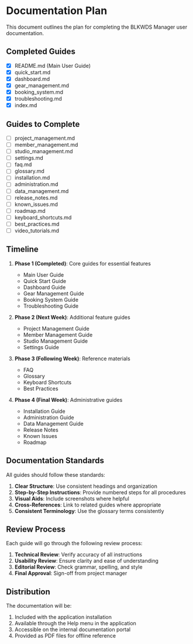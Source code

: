 # Documentation Plan

This document outlines the plan for completing the BLKWDS Manager user documentation.

## Completed Guides

- [x] README.md (Main User Guide)
- [x] quick_start.md
- [x] dashboard.md
- [x] gear_management.md
- [x] booking_system.md
- [x] troubleshooting.md
- [x] index.md

## Guides to Complete

- [ ] project_management.md
- [ ] member_management.md
- [ ] studio_management.md
- [ ] settings.md
- [ ] faq.md
- [ ] glossary.md
- [ ] installation.md
- [ ] administration.md
- [ ] data_management.md
- [ ] release_notes.md
- [ ] known_issues.md
- [ ] roadmap.md
- [ ] keyboard_shortcuts.md
- [ ] best_practices.md
- [ ] video_tutorials.md

## Timeline

1. **Phase 1 (Completed)**: Core guides for essential features
   - Main User Guide
   - Quick Start Guide
   - Dashboard Guide
   - Gear Management Guide
   - Booking System Guide
   - Troubleshooting Guide

2. **Phase 2 (Next Week)**: Additional feature guides
   - Project Management Guide
   - Member Management Guide
   - Studio Management Guide
   - Settings Guide

3. **Phase 3 (Following Week)**: Reference materials
   - FAQ
   - Glossary
   - Keyboard Shortcuts
   - Best Practices

4. **Phase 4 (Final Week)**: Administrative guides
   - Installation Guide
   - Administration Guide
   - Data Management Guide
   - Release Notes
   - Known Issues
   - Roadmap

## Documentation Standards

All guides should follow these standards:

1. **Clear Structure**: Use consistent headings and organization
2. **Step-by-Step Instructions**: Provide numbered steps for all procedures
3. **Visual Aids**: Include screenshots where helpful
4. **Cross-References**: Link to related guides where appropriate
5. **Consistent Terminology**: Use the glossary terms consistently

## Review Process

Each guide will go through the following review process:

1. **Technical Review**: Verify accuracy of all instructions
2. **Usability Review**: Ensure clarity and ease of understanding
3. **Editorial Review**: Check grammar, spelling, and style
4. **Final Approval**: Sign-off from project manager

## Distribution

The documentation will be:

1. Included with the application installation
2. Available through the Help menu in the application
3. Accessible on the internal documentation portal
4. Provided as PDF files for offline reference
